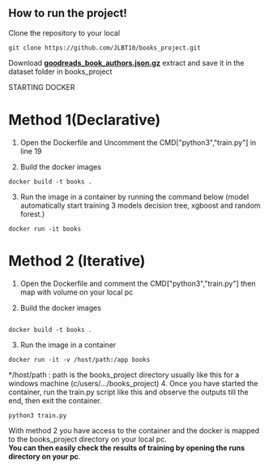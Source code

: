 ## How to run the project!

Clone the repository to your local

```
git clone https://github.com/JLBT10/books_project.git

```

Download __[goodreads_book_authors.json.gz](https://sites.google.com/eng.ucsd.edu/ucsdbookgraph/books?authuser=0)__ extract and save it in the dataset folder in books_project

STARTING DOCKER

# Method 1(Declarative)
1. Open the Dockerfile and Uncomment the CMD["python3","train.py"] in line 19

2. Build the docker images

```
docker build -t books .

```
3. Run the image in a container by running the command below (model automatically start training 3 models decision tree, xgboost and random forest.)

```
docker run -it books 

```

# Method 2 (Iterative)

1. Open the Dockerfile and comment the CMD["python3","train.py"] then map with volume on your local pc

2. Build the docker images

```

docker build -t books .

```

3. Run the image in a container

```
docker run -it -v /host/path:/app books

```

*/host/path : path is the books_project directory usually like this for a windows machine (c/users/.../books_project)
4. Once you have started the container, run the train.py script like this and observe the outputs till the end, then exit the container.


```
python3 train.py

```

With method 2 you have access to the container and the docker is mapped to the books_project directory on your local pc.<br>
**You can then easily check the results of training by opening the runs directory on your pc**.

